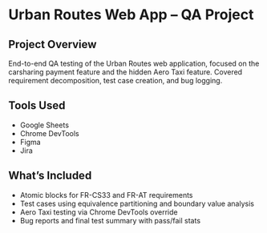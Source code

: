 # Urban Routes Web App – QA Project

## Project Overview
End-to-end QA testing of the Urban Routes web application, focused on the carsharing payment feature and the hidden Aero Taxi feature. Covered requirement decomposition, test case creation, and bug logging.

## Tools Used
- Google Sheets
- Chrome DevTools
- Figma
- Jira

## What’s Included
- Atomic blocks for FR-CS33 and FR-AT requirements
- Test cases using equivalence partitioning and boundary value analysis
- Aero Taxi testing via Chrome DevTools override
- Bug reports and final test summary with pass/fail stats
